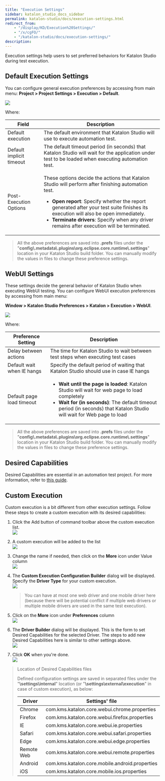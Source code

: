 ```yaml
---
title: "Execution Settings" 
sidebar: katalon_studio_docs_sidebar
permalink: katalon-studio/docs/execution-settings.html 
redirect_from:
    - "/display/KD/Execution%20Settings/"
    - "/x/cgFO/"
    - "/katalon-studio/docs/execution-settings/"
description: 
---
```

Execution settings help users to set preferred behaviors for Katalon Studio during test execution. 

Default Execution Settings
--------------------------

You can configure general execution preferences by accessing from main menu: **Project > Project Settings > Execution > Default**.

![](../../images/katalon-studio/docs/execution-settings/image2018-7-20-113A93A31.png)

Where:

<table><thead><tr><th>Field</th><th>Description</th></tr></thead><tbody><tr><td>Default execution</td><td>The default environment that Katalon Studio will use to execute automation test.</td></tr><tr><td>Default implicit timeout</td><td>The default timeout period (in seconds) that Katalon Studio will wait for the application under test to be loaded when executing automation test.</td></tr><tr><td>Post-Execution Options</td><td><p>These options decide the actions that Katalon Studio will perform after finishing automation test.</p><ul><li><strong>Open report</strong>: Specify whether the report generated after your test suite finishes its execution will also be open immediately.</li><li><strong>Terminate drivers</strong>: Specify when any driver remains after execution will be terminated.</li></ul></td></tr></tbody></table>

> All the above preferences are saved into **.prefs** files under the "**config\\.metadata\\.plugins\\org.eclipse.core.runtime\\.settings**" location in your Katalon Studio build folder. You can manually modify the values in files to change these preference settings.

WebUI Settings
--------------

These settings decide the general behavior of Katalon Studio when executing WebUI testing. You can configure WebUI execution preferences by accessing from main menu: 

**Window > Katalon Studio Preferences > Katalon > Execution > WebUI**.

![](../../images/katalon-studio/docs/execution-settings/image2017-11-14-163A313A35.png)

Where:

<table><thead><tr><th>Preference Setting</th><th>Description</th></tr></thead><tbody><tr><td>Delay between actions</td><td>The time for Katalon Studio to wait between test steps when executing test cases</td></tr><tr><td>Default wait when IE hangs</td><td>Specify the default period of waiting that Katalon Studio should use in case IE hangs</td></tr><tr><td>Default page load timeout</td><td><ul><li><strong>Wait until the page is loaded</strong>: Katalon Studio will wait for web page to load completely</li><li><strong>Wait for (in seconds)</strong>: The default timeout period (in seconds) that Katalon Studio will wait for Web page to load</li></ul></td></tr></tbody></table>

> All the above preferences are saved into **.prefs** files under the "**config\\.metadata\\.plugins\\org.eclipse.core.runtime\\.settings**" location in your Katalon Studio build folder. You can manually modify the values in files to change these preference settings.

Desired Capabilities 
---------------------

Desired Capabilities are essential in an automation test project. For more information, refer to [this guide](/x/ywbR). 

Custom Execution
----------------

Custom execution is a bit different from other execution settings. Follow these steps to create a custom execution with its desired capabilities:

1.  Click the Add button of command toolbar above the custom execution list.  
    ![](../../images/katalon-studio/docs/execution-settings/image2016-11-1-143A173A48.png)
2.  A custom execution will be added to the list  
    ![](../../images/katalon-studio/docs/execution-settings/image2016-11-1-143A193A51.png)
3.  Change the name if needed, then click on the **More** icon under Value column  
    ![](../../images/katalon-studio/docs/execution-settings/image2016-11-1-143A263A29.png)
4.  The **Custom Execution Configuration Builder** dialog will be displayed. Specify the **Driver Type** for your custom execution.   
    ![](../../images/katalon-studio/docs/execution-settings/image2016-11-1-143A293A6.png)
    
    > You can have at most one web driver and one mobile driver here (because there will be potential conflict if multiple web drivers or multiple mobile drivers are used in the same test execution).
    
5.  Click on the **More** icon under **Preferences** column  
    ![](../../images/katalon-studio/docs/execution-settings/image2016-11-1-143A303A6.png)
6.  The **Driver Builder** dialog will be displayed. This is the form to set Desired Capabilities for the selected Driver. The steps to add new Desired Capabilities here is similar to other settings above.  
    ![](../../images/katalon-studio/docs/execution-settings/image2016-11-1-143A353A10.png)
7.  Click **OK** when you're done.  
    ![](../../images/katalon-studio/docs/execution-settings/image2016-11-1-143A383A39.png)

> Location of Desired Capabilities files
> 
> Defined configuration settings are saved in separated files under the "**<your test project location>\\settings\\internal**" location (or "**<your test project location>\\settings\\external\\execution**" in case of custom execution), as below:
> 
> | Driver | Settings' file |
> | --- | --- |
> | Chrome | com.kms.katalon.core.webui.chrome.properties |
> | Firefox | com.kms.katalon.core.webui.firefox.properties |
> | IE | com.kms.katalon.core.webui.ie.properties |
> | Safari | com.kms.katalon.core.webui.safari.properties |
> | Edge | com.kms.katalon.core.webui.edge.properties |
> | Remote Web | com.kms.katalon.core.webui.remote.properties |
> | Android | com.kms.katalon.core.mobile.android.properties |
> | iOS | com.kms.katalon.core.mobile.ios.properties |